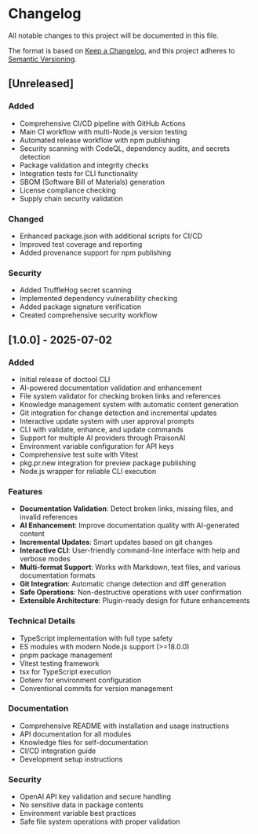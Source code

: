 # Changelog

All notable changes to this project will be documented in this file.

The format is based on [Keep a Changelog](https://keepachangelog.com/en/1.0.0/),
and this project adheres to [Semantic Versioning](https://semver.org/spec/v2.0.0.html).

## [Unreleased]

### Added

- Comprehensive CI/CD pipeline with GitHub Actions
- Main CI workflow with multi-Node.js version testing
- Automated release workflow with npm publishing
- Security scanning with CodeQL, dependency audits, and secrets detection
- Package validation and integrity checks
- Integration tests for CLI functionality
- SBOM (Software Bill of Materials) generation
- License compliance checking
- Supply chain security validation

### Changed

- Enhanced package.json with additional scripts for CI/CD
- Improved test coverage and reporting
- Added provenance support for npm publishing

### Security

- Added TruffleHog secret scanning
- Implemented dependency vulnerability checking
- Added package signature verification
- Created comprehensive security workflow

## [1.0.0] - 2025-07-02

### Added

- Initial release of doctool CLI
- AI-powered documentation validation and enhancement
- File system validator for checking broken links and references
- Knowledge management system with automatic content generation
- Git integration for change detection and incremental updates
- Interactive update system with user approval prompts
- CLI with validate, enhance, and update commands
- Support for multiple AI providers through PraisonAI
- Environment variable configuration for API keys
- Comprehensive test suite with Vitest
- pkg.pr.new integration for preview package publishing
- Node.js wrapper for reliable CLI execution

### Features

- **Documentation Validation**: Detect broken links, missing files, and invalid references
- **AI Enhancement**: Improve documentation quality with AI-generated content
- **Incremental Updates**: Smart updates based on git changes
- **Interactive CLI**: User-friendly command-line interface with help and verbose modes
- **Multi-format Support**: Works with Markdown, text files, and various documentation formats
- **Git Integration**: Automatic change detection and diff generation
- **Safe Operations**: Non-destructive operations with user confirmation
- **Extensible Architecture**: Plugin-ready design for future enhancements

### Technical Details

- TypeScript implementation with full type safety
- ES modules with modern Node.js support (>=18.0.0)
- pnpm package management
- Vitest testing framework
- tsx for TypeScript execution
- Dotenv for environment configuration
- Conventional commits for version management

### Documentation

- Comprehensive README with installation and usage instructions
- API documentation for all modules
- Knowledge files for self-documentation
- CI/CD integration guide
- Development setup instructions

### Security

- OpenAI API key validation and secure handling
- No sensitive data in package contents
- Environment variable best practices
- Safe file system operations with proper validation
